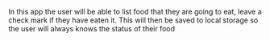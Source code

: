 In this app the user will be able to list food that they are going to eat, leave a check mark if they have eaten it. This will then be saved to local storage so the user will always knows the status of their food